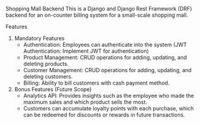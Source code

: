 Shopping Mall Backend
This is a Django and Django Rest Framework (DRF) backend for an on-counter billing system for a small-scale shopping mall.

Features
1) Mandatory Features
    - Authentication: Employees can authenticate into the system (JWT Authentication: Implement JWT for authentication)
    - Product Management: CRUD operations for adding, updating, and deleting products.
    - Customer Management: CRUD operations for adding, updating, and deleting customers.
    - Billing: Ability to bill customers with cash payment method.
2) Bonus Features (Future Scope)
    - Analytics API: Provides insights such as the employee who made the maximum sales and which product sells the most.
    - Customers can accumulate loyalty points with each purchase, which can be redeemed for discounts or rewards in future transactions.

   
